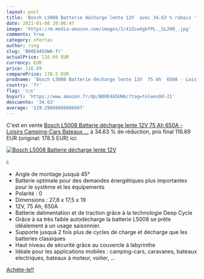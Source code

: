 ```yaml
---
layout: post
title: 'Bosch L5008 Batterie décharge lente 12V  avec 34.63 % rabais '
date: 2021-01-08 20:06:47
image: 'https://m.media-amazon.com/images/I/41ZcwdgbfPL._SL200_.jpg'
comments: true
category: ofertas
author: ring
slug: 'B00E4A5UWA-fr'
actualPrice: 116.69 EUR
currency: EUR
price: 116.69
comparePrice: 178.5 EUR
prodname: 'Bosch L5008 Batterie décharge lente 12V  75 Ah  650A - Loisirs  Camping-Cars  Bateaux  …'
country: 'fr'
flag: '🇫🇷'
buyurl: 'https://www.amazon.fr/dp/B00E4A5UWA/?tag=tolees0d-21'
descuento: '34.63'
average: '119.29666666666667'
---
```


C'est en vente [Bosch L5008 Batterie décharge lente 12V  75 Ah  650A - Loisirs  Camping-Cars  Bateaux  …](https://www.amazon.fr/dp/B00E4A5UWA/?tag=tolees0d-21)  à  34.63 % de réduction, prix final  116.69 EUR (original: 178.5 EUR) ici:

[![Bosch L5008 Batterie décharge lente 12V ](https://m.media-amazon.com/images/I/41ZcwdgbfPL._SL200_.jpg)](https://www.amazon.fr/dp/B00E4A5UWA/?tag=tolees0d-21)

ℹ️:

- Angle de montage jusquà 45°
- Batterie optimale pour des demandes énergétiques plus importantes pour le système et les équipements
- Polarité : 0
- Dimensions : 27,8 x 17,5 x 19
- 12V, 75 Ah, 650A
- Batterie dalimentation et de traction grâce à la technologie Deep Cycle
- Grâce à sa très faible autodécharge la batterie L5008 se prête idéalement à un usage saisonnier.
- Supporte jusquà 2 fois plus de cycles de charge et décharge que les batteries classiques
- Haut niveau de sécurité grâce au couvercle à labyrinthe
- Idéale pour les applications mobiles : camping-cars, caravanes, bateaux electriques, bateaux à moteur, voilier, …

[Achète-le!!](https://www.amazon.fr/dp/B00E4A5UWA/?tag=tolees0d-21)
